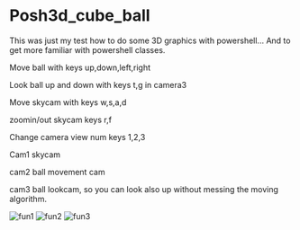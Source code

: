 # Posh3d_cube_ball
This was just my test how to do some 3D graphics with powershell...
And to get more familiar with powershell classes.

Move ball with keys up,down,left,right

Look ball up and down with keys t,g in camera3

Move skycam with keys w,s,a,d

zoomin/out skycam keys r,f

Change camera view num keys 1,2,3

Cam1 skycam

cam2 ball movement cam

cam3 ball lookcam, so you can look also up without messing the moving algorithm.


![fun1](https://github.com/mi4c/Posh3d_cube_ball/tree/main/Screenshots/fun1.PNG)
![fun2](https://github.com/mi4c/Posh3d_cube_ball/tree/main/Screenshots/fun2.PNG)
![fun3](https://github.com/mi4c/Posh3d_cube_ball/tree/main/Screenshots/fun3.PNG)

